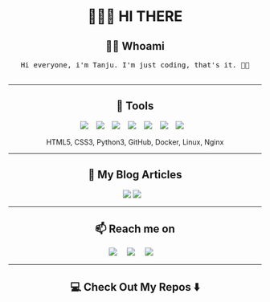 <!--
--->  

<h1 align="center"> 🙋🏻‍♂️ HI THERE </h1>

<h2 align="center"> 👨‍💻 Whoami</h2>

<p align="center">
  <samp>Hi everyone, i'm Tanju. I'm just coding, that's it. 🕺🏻
  </samp>
  <br> <br>
</p>

<hr>

<h2 align="center"> 🔭 Tools</h2>
<p align="center">
  <img src="https://img.shields.io/badge/HTML5-2300D9FF?style=for-the-badge&logo=html5&logoColor=white&color=black"/>&nbsp;&nbsp;&nbsp;
      <img src="https://img.shields.io/badge/C%23-2300D9FF?style=for-the-badge&logo=csharp&logoColor=white&color=black"/>&nbsp;&nbsp;&nbsp;
    <img src="https://img.shields.io/badge/.NET-2300D9FF?style=for-the-badge&logo=.net&logoColor=white&color=black"/>&nbsp;&nbsp;&nbsp;
        <img src="https://img.shields.io/badge/MSSQL-2300D9FF?style=for-the-badge&logo=microsoftsqlserver&logoColor=white&color=black"/>&nbsp;&nbsp;&nbsp;
    <img src="https://img.shields.io/badge/JAVASCRIPT-2300D9FF?style=for-the-badge&logo=javascript&logoColor=white&color=black"/>&nbsp;&nbsp;&nbsp;
        <img src="https://img.shields.io/badge/ORACLE-2300D9FF?style=for-the-badge&logo=oracle&logoColor=white&color=black"/>&nbsp;&nbsp;&nbsp;
        <img src="https://img.shields.io/badge/ANDROID%20STUDIO-2300D9FF?style=for-the-badge&logo=androidstudio&logoColor=white&color=black"/>&nbsp;&nbsp;&nbsp;        


</p>
<p align="center">HTML5, CSS3, Python3, GitHub, Docker, Linux, Nginx </p>

<hr>

<h2 align="center">💬 My Blog Articles</h2>
<p align="center" align='right'>
  <a target="_blank"href="https://t.me/b4dcat404"><img src="https://img.shields.io/badge/telegram-%231572B6.svg?&style=for-the-badge&logo=telegram&logoColor=white" /></a> <a target="_blank"href="https://dev.to/vi_dev0"><img src="https://img.shields.io/badge/dev.to-%2312100E.svg?&style=for-the-badge&logo=dev.to&logoColor=white" /></a>&nbsp;&nbsp;&nbsp;

</p>

<hr>

<h2  align="center">📫 Reach me on</h2>
<p align="center">
  <a target="_blank"href="https://www.linkedin.com/in/%D0%B2%D0%B8%D1%82%D0%B0%D0%BB%D0%B8%D0%B9-%D1%80%D0%B5%D0%B4%D1%8C%D0%BA%D0%B0-391220205/"><img src="https://img.shields.io/badge/linkedin-%230077B5.svg?&style=for-the-badge&logo=linkedin&logoColor=white" /></a>&nbsp;&nbsp;&nbsp;&nbsp;
  <a target="_blank"href="https://twitter.com/vi_dev0"><img src="https://img.shields.io/badge/twitter-%231DA1F2.svg?&style=for-the-badge&logo=twitter&logoColor=white" /></a>&nbsp;&nbsp;&nbsp;&nbsp;
  <a href="mailto:vitalii.redka.dev@gmail.com?subject=Hello%20Vi,%20From%20Github"><img src="https://img.shields.io/badge/gmail-%23D14836.svg?&style=for-the-badge&logo=gmail&logoColor=white" /></a>&nbsp;&nbsp;&nbsp;&nbsp;
</p>

<hr>

<h2  align="center">💻 Check Out My Repos ⬇️ </h2>
